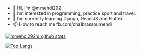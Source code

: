 - 👋 Hi, I’m @mmehdi292
- 👀 I’m interested in programming, practice sport and travel.
- 🌱 I’m currently learning Django, ReactJS and Flutter.
- 📫 How to reach me fb.com/chaibrassoumehdi


[![mmehdi292's github stats](https://github-readme-stats.vercel.app/api?username=mmehdi292&show_icons=true&theme=default)](https://github.com/mmehdi292/)

[![Top Langs](https://github-readme-stats.vercel.app/api/top-langs/?username=mmehdi292&layout=compact)](https://github.com/anuraghazra/github-readme-stats)
<!---
mmehdi292/mmehdi292 is a ✨ special ✨ repository because its `README.md` (this file) appears on your GitHub profile.
You can click the Preview link to take a look at your changes.
--->
